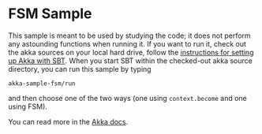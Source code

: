 FSM Sample
==========

This sample is meant to be used by studying the code; it does not perform any
astounding functions when running it. If you want to run it, check out the akka
sources on your local hard drive, follow the [instructions for setting up Akka
with SBT](http://doc.akka.io/docs/akka/current/intro/getting-started.html).
When you start SBT within the checked-out akka source directory, you can run
this sample by typing

    akka-sample-fsm/run

and then choose one of the two ways (one using `context.become` and one using FSM).

You can read more in the [Akka docs](http://akka.io/docs).
